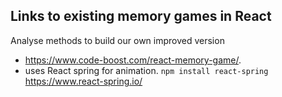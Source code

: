 ## Links to existing memory games in React

Analyse methods to build our own improved version

- https://www.code-boost.com/react-memory-game/.
- uses React spring for animation. `npm install react-spring` https://www.react-spring.io/
